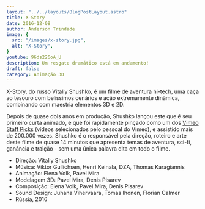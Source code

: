 ```yaml
---
layout: "../../layouts/BlogPostLayout.astro"
title: X-Story
date: 2016-12-08
author: Anderson Trindade
image: {
  src: "/images/x-story.jpg",
  alt: "X-Story",
}
youtube: 96ds226oA_U
description: Um resgate dramático está em andamento!
draft: false
category: Animação 3D
---
```


X-Story, do russo Vitaliy Shushko, é um filme de aventura hi-tech, uma caça ao tesouro com belíssimos cenários e ação extremamente dinâmica, combinando com maestria elementos 3D e 2D.

Depois de quase dois anos em produção, Shushko lançou este que é seu primeiro curta animado, e que foi rapidamente pinçado como um dos <a href="https://vimeo.com/channels/staffpicks">Vimeo Staff Picks</a> (vídeos selecionados pelo pessoal do Vimeo), e assistido mais de 200.000 vezes. Shushko é o responsável pela direção, roteiro e arte deste filme de quase 14 minutos que apresenta temas de aventura, sci-fi, ganância e traição - sem uma única palavra dita em todo o filme.

- Direção: Vitaliy Shushko
- Música: Viktor Gullichsen, Henri Keinala, DZA, Thomas Karagiannis
- Animação: Elena Volk, Pavel Mira
- Modelagem 3D: Pavel Mira, Denis Pisarev
- Composição: Elena Volk, Pavel Mira, Denis Pisarev
- Sound Design: Juhana Vihervaara, Tomas Ihonen, Florian Calmer
- Rússia, 2016

